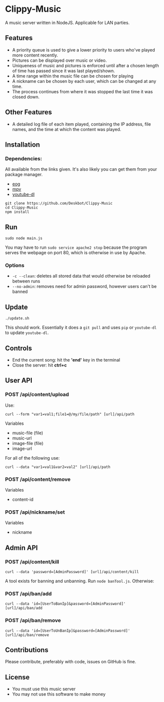Clippy-Music
============

A music server written in NodeJS. Applicable for LAN parties.

Features
--------

* A priority queue is used to give a lower priority to users who've played more content recently.
* Pictures can be displayed over music or video.
* Uniqueness of music and pictures is enforced until after a chosen length of time has passed since it was last played/shown.
* A time range within the music file can be chosen for playing
* A nickname can be chosen by each user, which can be changed at any time.
* The process continues from where it was stopped the last time it was closed down.

Other Features
--------------

* A detailed log file of each item played, containing the IP address, file names, and the time at which the content was played.

Installation
------------

### Dependencies:

All available from the links given. It's also likely you can get them from your package manager.

* [eog](https://github.com/GNOME/eog)
* [mpv](https://mpv.io/)
* [youtube-dl](https://rg3.github.io/youtube-dl/)

```
git clone https://github.com/Deskbot/Clippy-Music
cd Clippy-Music
npm install
```

Run
---

```
sudo node main.js
```

You may have to run `sudo service apache2 stop` because the program serves the webpage on port 80, which is otherwise in use by Apache.

### Options

* `-c --clean`: deletes all stored data that would otherwise be reloaded between runs
* `--no-admin`: removes need for admin password, however users can't be banned


Update
------

```
./update.sh
```

This should work. Essentially it does a `git pull` and uses `pip` or `youtube-dl` to update `youtube-dl`.

Controls
--------

* End the current song: hit the **'end'** key in the terminal
* Close the server: hit **ctrl+c**

User API
--------

### POST /api/content/upload

Use:
```
curl --form "var1=val1;file1=@/my/file/path" [url]/api/path
```

Variables
* music-file (file)
* music-url
* image-file (file)
* image-url

For all of the following use:

```
curl --data "var1=val1&var2=val2" [url]/api/path
```

### POST /api/content/remove

Variables
* content-id

### POST /api/nickname/set

Variables
* nickname

Admin API
---------

### POST /api/content/kill

```
curl --data 'password=[AdminPassword]' [url]/api/content/kill
```

A tool exists for banning and unbanning. Run `node banTool.js`. Otherwise:

### POST /api/ban/add

```
curl --data 'id=[UserToBanIp]&password=[AdminPassword]' [url]/api/ban/add
```

### POST /api/ban/remove
```
curl --data 'id=[UserToUnBanIp]&password=[AdminPassword]' [url]/api/ban/remove
```

Contributions
-------------

Please contribute, preferably with code, issues on GitHub is fine.

License
-------

* You must use this music server
* You may not use this software to make money

